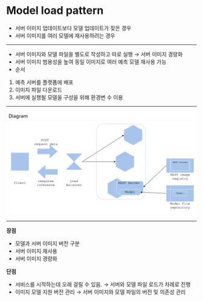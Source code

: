# Model load pattern

- 서버 이미지 업데이트보다 모델 업데이트가 잦은 경우
- 서버 이미지를 여러 모델에 재사용하려는 경우

---

- 서버 이미지와 모델 파일을 별도로 작성하고 따로 실행
→ 서버 이미지 경량화
- 서버 이미지 범용성을 높여 동일 이미지로 여러 예측 모델 재사용 가능
- 순서
1. 예측 서버를 플랫폼에 배포
2. 이미지 파일 다운로드
3. 서버에 실행될 모델을 구성을 위해 환경변 수 이용

---

![Model%20load%207b582/Untitled.png](Model%20load%207b582/Untitled.png)

---

**장점**

- 모델과 서버 이미지 버전 구분
- 서버 이미지 재사용
- 서버 이미지 경량화

**단점**

- 서비스를 시작하는데 오래 걸릴 수 있음.
→ 서버와 모델 파일 로드가 차례로 진행
- 이미지 모델 지원 버전 관리
→ 서버 이미지와 모델 파일의 버전 및 의존성 관리